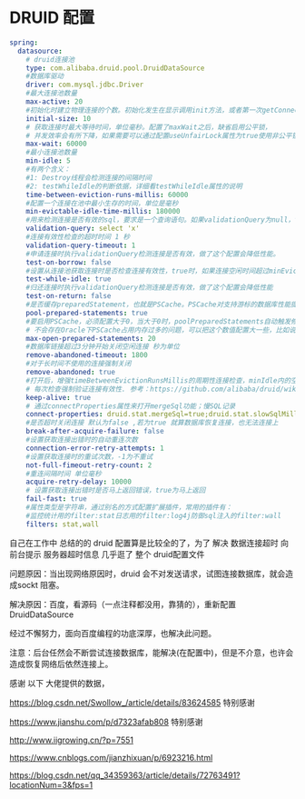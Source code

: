# DRUID 配置

```yaml
spring:
  datasource:
    # druid连接池
    type: com.alibaba.druid.pool.DruidDataSource
    #数据库驱动
    driver: com.mysql.jdbc.Driver
    #最大连接池数量
    max-active: 20
    #初始化时建立物理连接的个数。初始化发生在显示调用init方法，或者第一次getConnection时
    initial-size: 10
    # 获取连接时最大等待时间，单位毫秒。配置了maxWait之后，缺省启用公平锁，
    # 并发效率会有所下降，如果需要可以通过配置useUnfairLock属性为true使用非公平锁。
    max-wait: 60000
    #最小连接池数量
    min-idle: 5
    #有两个含义：
    #1: Destroy线程会检测连接的间隔时间
    #2: testWhileIdle的判断依据，详细看testWhileIdle属性的说明
    time-between-eviction-runs-millis: 60000
    #配置一个连接在池中最小生存的时间，单位是毫秒
    min-evictable-idle-time-millis: 180000
    #用来检测连接是否有效的sql，要求是一个查询语句。如果validationQuery为null，testOnBorrow、testOnReturn、testWhileIdle都不会其作用。
    validation-query: select 'x'
    #连接有效性检查的超时时间 1 秒
    validation-query-timeout: 1
    #申请连接时执行validationQuery检测连接是否有效，做了这个配置会降低性能。
    test-on-borrow: false
    #设置从连接池获取连接时是否检查连接有效性，true时，如果连接空闲时间超过minEvictableIdleTimeMillis进行检查，否则不检查;false时，不检查
    test-while-idle: true
    #归还连接时执行validationQuery检测连接是否有效，做了这个配置会降低性能
    test-on-return: false
    #是否缓存preparedStatement，也就是PSCache。PSCache对支持游标的数据库性能提升巨大，比如说oracle。在mysql下建议关闭。
    pool-prepared-statements: true
    #要启用PSCache，必须配置大于0，当大于0时，poolPreparedStatements自动触发修改为true。在Druid中，
    # 不会存在Oracle下PSCache占用内存过多的问题，可以把这个数值配置大一些，比如说100
    max-open-prepared-statements: 20
    #数据库链接超过3分钟开始关闭空闲连接 秒为单位
    remove-abandoned-timeout: 1800
    #对于长时间不使用的连接强制关闭
    remove-abandoned: true
    #打开后，增强timeBetweenEvictionRunsMillis的周期性连接检查，minIdle内的空闲连接，
    # 每次检查强制验证连接有效性. 参考：https://github.com/alibaba/druid/wiki/KeepAlive_cn
    keep-alive: true
    # 通过connectProperties属性来打开mergeSql功能；慢SQL记录
    connect-properties: druid.stat.mergeSql=true;druid.stat.slowSqlMillis=5000
    #是否超时关闭连接 默认为false ,若为true 就算数据库恢复连接，也无法连接上
    break-after-acquire-failure: false
    #设置获取连接出错时的自动重连次数
    connection-error-retry-attempts: 1
    #设置获取连接时的重试次数，-1为不重试
    not-full-fimeout-retry-count: 2
    #重连间隔时间 单位毫秒
    acquire-retry-delay: 10000
    # 设置获取连接出错时是否马上返回错误，true为马上返回
    fail-fast: true
    #属性类型是字符串，通过别名的方式配置扩展插件，常用的插件有：
    #监控统计用的filter:stat日志用的filter:log4j防御sql注入的filter:wall
    filters: stat,wall
```

自己在工作中 总结的的 druid 配置算是比较全的了，为了 解决 数据连接超时 向前台提示 服务器超时信息 几乎逛了 整个 druid配置文件

问题原因：当出现网络原因时，druid 会不对发送请求，试图连接数据库，就会造成sockt 阻塞。

解决原因：百度，看源码（一点注释都没用，靠猜的），重新配置 DruidDataSource

经过不懈努力，面向百度编程的功底深厚，也解决此问题。

注意：后台任然会不断尝试连接数据库，能解决(在配置中)，但是不介意，也许会造成恢复网络后依然连接上。


感谢 以下 大佬提供的数据，

https://blog.csdn.net/Swollow_/article/details/83624585 特别感谢

https://www.jianshu.com/p/d7323afab808 特别感谢

http://www.iigrowing.cn/?p=7551

https://www.cnblogs.com/jianzhixuan/p/6923216.html

https://blog.csdn.net/qq_34359363/article/details/72763491?locationNum=3&fps=1
